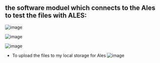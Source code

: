 ## the software moduel which connects to the Ales to test the files with ALES:

![image](https://github.com/UbaydullohML/VS-Projects/assets/75980506/ce43fa0a-559b-4e07-8554-54015cfcd3ab)

![image](https://github.com/UbaydullohML/VS-Projects/assets/75980506/54e39e95-13ff-4870-8c43-b6827b2c5071)


![image](https://github.com/UbaydullohML/VS-Projects/assets/75980506/0ffa19c5-828c-4ea0-b9ef-0e5e58664b41)


- To upload the files to my local storage for Ales
![image](https://github.com/UbaydullohML/VS-Projects/assets/75980506/1c97325d-b464-432c-bc83-20db22841f1d)
